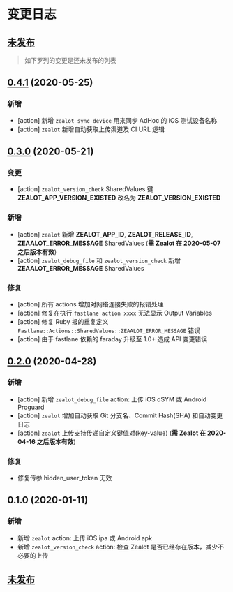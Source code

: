 # 变更日志

## [未发布]

> 如下罗列的变更是还未发布的列表

## [0.4.1] (2020-05-25)

### 新增

- [action] 新增 `zealot_sync_device` 用来同步 AdHoc 的 iOS 测试设备名称
- [action] `zealot` 新增自动获取上传渠道及 CI URL 逻辑

## [0.3.0] (2020-05-21)

### 变更

- [action] `zealot_version_check` SharedValues 键 **ZEALOT_APP_VERSION_EXISTED** 改名为 **ZEALOT_VERSION_EXISTED**

### 新增

- [action] `zealot` 新增 **ZEALOT_APP_ID**, **ZEALOT_RELEASE_ID**, **ZEAALOT_ERROR_MESSAGE** SharedValues (**需 Zealot 在 2020-05-07 之后版本有效**)
- [action] `zealot_debug_file` 和 `zealot_version_check` 新增 **ZEAALOT_ERROR_MESSAGE** SharedValues

### 修复

- [action] 所有 actions 增加对网络连接失败的报错处理
- [action] 修复在执行 `fastlane action xxxx` 无法显示 Output Variables
- [action] 修复 Ruby 报的重复定义 `Fastlane::Actions::SharedValues::ZEAALOT_ERROR_MESSAGE` 错误
- [action] 由于 fastlane 依赖的 faraday 升级至 1.0+ 造成 API 变更错误

## [0.2.0] (2020-04-28)

### 新增

- [action] 新增 `zealot_debug_file` action: 上传 iOS dSYM 或 Android Proguard
- [action] `zealot` 增加自动获取 Git 分支名、Commit Hash(SHA) 和自动变更日志
- [action] `zealot` 上传支持传递自定义键值对(key-value) (**需 Zealot 在 2020-04-16 之后版本有效**)

### 修复

- 修复传参 hidden_user_token 无效

## 0.1.0 (2020-01-11)

### 新增

- 新增 `zealot` action: 上传 iOS ipa 或 Android apk
- 新增 `zealot_version_check` action: 检查 Zealot 是否已经存在版本，减少不必要的上传

## [未发布]

[未发布]: https://github.com/getzealot/fastlane-plugin-zealot/compare/v0.4.1...HEAD
[0.4.1]: https://github.com/getzealot/fastlane-plugin-zealot/compare/v0.3.0...v0.4.1
[0.3.0]: https://github.com/getzealot/fastlane-plugin-zealot/compare/v0.2.0...v0.3.0
[0.2.0]: https://github.com/getzealot/fastlane-plugin-zealot/compare/v0.1.0...v0.2.0
